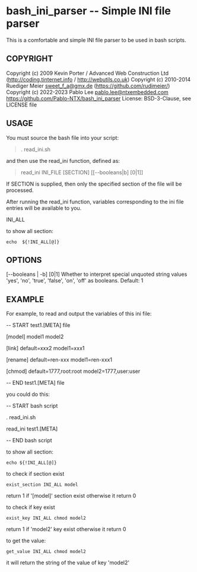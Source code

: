 
bash_ini_parser -- Simple INI file parser
=========================================

This is a comfortable and simple INI file parser to be used in
bash scripts.




COPYRIGHT
---------

Copyright (c) 2009 Kevin Porter / Advanced Web Construction Ltd
(http://coding.tinternet.info / http://webutils.co.uk)
Copyright (c) 2010-2014 Ruediger Meier <sweet_f_a@gmx.de>
(https://github.com/rudimeier/)
Copyright (c) 2022-2023 Pablo Lee <pablo.lee@ntxembedded.com>
https://github.com/Pablo-NTX/bash_ini_parser
License: BSD-3-Clause, see LICENSE file




USAGE
-----

You must source the bash file into your script:

> . read_ini.sh

and then use the read_ini function, defined as:

> read_ini INI_FILE [SECTION] [[--booleans|b] [0|1]]

If SECTION is supplied, then only the specified section of the file will
be processed.

After running the read_ini function, variables corresponding to the ini
file entries will be available to you.

INI_ALL

to show all section:
```
echo  ${!INI_ALL[@]}
```

OPTIONS
-------

[--booleans | -b] [0|1]
Whether to interpret special unquoted string values 'yes', 'no', 'true',
'false', 'on', 'off' as booleans.
Default: 1


EXAMPLE
-------

For example, to read and output the variables of this ini file:

-- START test1.[META] file

[model]
model1
model2

[link]
default=xxx2
model1=xxx1

[rename]
default=ren-xxx
model1=ren-xxx1

[chmod]
default=1777,root:root
model2=1777,user:user

-- END test1.[META] file

you could do this:

-- START bash script

. read_ini.sh

read_ini test1.[META]

-- END bash script


to show all section:
```
echo ${!INI_ALL[@]}
```

to check if section exist
```
exist_section INI_ALL model
```
return 1 if '[model]' section exist
otherwise it return 0

to check if key exist
```
exist_key INI_ALL chmod model2
```
return 1 if 'model2' key exist
otherwise it return 0

to get the value:
```
get_value INI_ALL chmod model2
```
it will return the string of the value of key 'model2'






